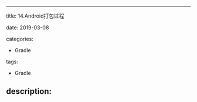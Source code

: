 ---

title: 14.Android打包过程

date: 2019-03-08

categories: 

   - Gradle

tags: 

   - Gradle 

description: ​
---